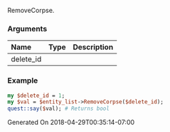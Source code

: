 RemoveCorpse.
### Arguments
**Name**|**Type**|**Description**
:---|:---|:---
delete_id||

### Example

```perl
my $delete_id = 1;
my $val = $entity_list->RemoveCorpse($delete_id);
quest::say($val); # Returns bool
```


Generated On 2018-04-29T00:35:14-07:00